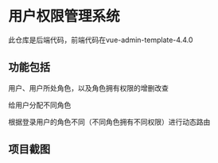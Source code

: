 # 用户权限管理系统
此仓库是后端代码，前端代码在vue-admin-template-4.4.0

## 功能包括 
用户、用户所处角色，以及角色拥有权限的增删改查

给用户分配不同角色

根据登录用户的角色不同（不同角色拥有不同权限）进行动态路由

## 项目截图


